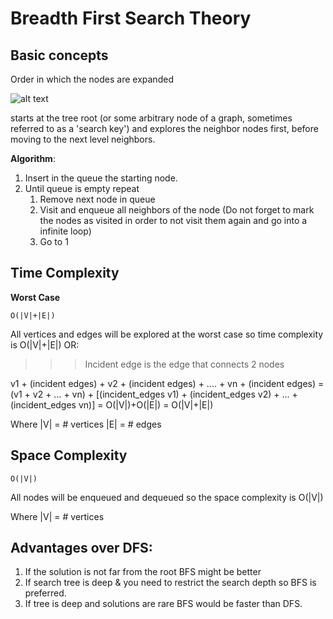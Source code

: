 # Breadth First Search Theory

## Basic concepts

Order in which the nodes are expanded

![alt text](https://upload.wikimedia.org/wikipedia/commons/thumb/3/33/Breadth-first-tree.svg/320px-Breadth-first-tree.svg.png "")

starts at the tree root (or some arbitrary node of a graph, sometimes referred to as a 'search key') and explores the neighbor nodes first, 
before moving to the next level neighbors.

**Algorithm**:
1) Insert in the queue the starting node.
2) Until queue is empty repeat
    1) Remove next node in queue
    2) Visit and enqueue all neighbors of the node (Do not forget to mark the nodes as visited in order to not visit them again and go into a infinite loop)
    3) Go to 1 


## Time Complexity

**Worst Case**

`O(|V|+|E|)`

All vertices and edges will be explored at the worst case so time complexity is O(|V|+|E|)
OR:

>>> Incident edge is the edge that connects 2 nodes

v1 + (incident edges) + v2 + (incident edges) + .... + vn + (incident edges) = 
(v1 + v2 + ... + vn) + [(incident_edges v1) + (incident_edges v2) + ... + (incident_edges vn)] =
O(|V|)+O(|E|) = O(|V|+|E|)

Where 
|V| = # vertices
|E| = # edges


## Space Complexity

`O(|V|)`

All nodes will be enqueued and dequeued so the space complexity is O(|V|)

Where 
|V| = # vertices


## Advantages over DFS:

1) If the solution is not far from the root BFS might be better
2) If search tree is deep & you need to restrict the search depth so BFS is preferred.
3) If tree is deep and solutions are rare BFS would be faster than DFS.